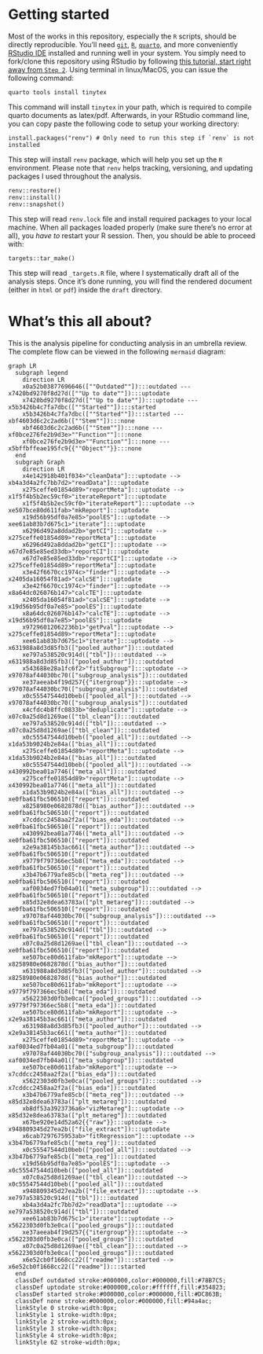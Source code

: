 
# Getting started

Most of the works in this repository, especially the `R` scripts, should
be directly reproducible. You’ll need
[`git`](https://git-scm.com/downloads),
[`R`](https://www.r-project.org/),
[`quarto`](https://quarto.org/docs/download/), and more conveniently
[RStudio IDE](https://posit.co/downloads/) installed and running well in
your system. You simply need to fork/clone this repository using RStudio
by following [this tutorial, start right away from
`Step 2`](https://book.cds101.com/using-rstudio-server-to-clone-a-github-repo-as-a-new-project.html#step---2).
Using terminal in linux/MacOS, you can issue the following command:

    quarto tools install tinytex

This command will install `tinytex` in your path, which is required to
compile quarto documents as latex/pdf. Afterwards, in your RStudio
command line, you can copy paste the following code to setup your
working directory:

    install.packages("renv") # Only need to run this step if `renv` is not installed

This step will install `renv` package, which will help you set up the
`R` environment. Please note that `renv` helps tracking, versioning, and
updating packages I used throughout the analysis.

    renv::restore()
    renv::install()
    renv::snapshot()

This step will read `renv.lock` file and install required packages to
your local machine. When all packages loaded properly (make sure there’s
no error at all), you *have to* restart your R session. Then, you should
be able to proceed with:

    targets::tar_make()

This step will read `_targets.R` file, where I systematically draft all
of the analysis steps. Once it’s done running, you will find the
rendered document (either in `html` or `pdf`) inside the `draft`
directory.

# What’s this all about?

This is the analysis pipeline for conducting analysis in an umbrella
review. The complete flow can be viewed in the following `mermaid`
diagram:

``` mermaid
graph LR
  subgraph legend
    direction LR
    x0a52b03877696646([""Outdated""]):::outdated --- x7420bd9270f8d27d([""Up to date""]):::uptodate
    x7420bd9270f8d27d([""Up to date""]):::uptodate --- x5b3426b4c7fa7dbc([""Started""]):::started
    x5b3426b4c7fa7dbc([""Started""]):::started --- xbf4603d6c2c2ad6b([""Stem""]):::none
    xbf4603d6c2c2ad6b([""Stem""]):::none --- xf0bce276fe2b9d3e>""Function""]:::none
    xf0bce276fe2b9d3e>""Function""]:::none --- x5bffbffeae195fc9{{""Object""}}:::none
  end
  subgraph Graph
    direction LR
    x4e142918b401f034>"cleanData"]:::uptodate --> xb4a3d4a2fc7bb7d2>"readData"]:::uptodate
    x275ceffe01854d89>"reportMeta"]:::uptodate --> x1f5f4b5b2ec59cf0>"iterateReport"]:::uptodate
    x1f5f4b5b2ec59cf0>"iterateReport"]:::uptodate --> xe507bce80d611fab>"mkReport"]:::uptodate
    x19d56b95df0a7e85>"poolES"]:::uptodate --> xee61ab83b7d675c1>"iterate"]:::uptodate
    x6296d492a8ddad2b>"getCI"]:::uptodate --> x275ceffe01854d89>"reportMeta"]:::uptodate
    x6296d492a8ddad2b>"getCI"]:::uptodate --> x67d7e85e85ed33db>"reportCI"]:::uptodate
    x67d7e85e85ed33db>"reportCI"]:::uptodate --> x275ceffe01854d89>"reportMeta"]:::uptodate
    x3e42f6670cc1974c>"finder"]:::uptodate --> x2405da16054f81ad>"calcSE"]:::uptodate
    x3e42f6670cc1974c>"finder"]:::uptodate --> x8a64dc026076b147>"calcTE"]:::uptodate
    x2405da16054f81ad>"calcSE"]:::uptodate --> x19d56b95df0a7e85>"poolES"]:::uptodate
    x8a64dc026076b147>"calcTE"]:::uptodate --> x19d56b95df0a7e85>"poolES"]:::uptodate
    x97296012062236b1>"getPval"]:::uptodate --> x275ceffe01854d89>"reportMeta"]:::uptodate
    xee61ab83b7d675c1>"iterate"]:::uptodate --> x631988a8d3d85fb3(["pooled_author"]):::outdated
    xe797a538520c914d(["tbl"]):::outdated --> x631988a8d3d85fb3(["pooled_author"]):::outdated
    x543688e28a1fc6f2>"fitSubgroup"]:::uptodate --> x97078af44030bc70(["subgroup_analysis"]):::outdated
    xe37aeeab4f19d257{{"itergroup"}}:::uptodate --> x97078af44030bc70(["subgroup_analysis"]):::outdated
    x0c55547544d10beb(["pooled_all"]):::outdated --> x97078af44030bc70(["subgroup_analysis"]):::outdated
    x4cfdc4b8ffc0833b>"deduplicate"]:::uptodate --> x07c0a25d8d1269ae(["tbl_clean"]):::outdated
    xe797a538520c914d(["tbl"]):::outdated --> x07c0a25d8d1269ae(["tbl_clean"]):::outdated
    x0c55547544d10beb(["pooled_all"]):::outdated --> x1da53b9024b2e84a(["bias_all"]):::outdated
    x275ceffe01854d89>"reportMeta"]:::uptodate --> x1da53b9024b2e84a(["bias_all"]):::outdated
    x0c55547544d10beb(["pooled_all"]):::outdated --> x430992bea01a7746(["meta_all"]):::outdated
    x275ceffe01854d89>"reportMeta"]:::uptodate --> x430992bea01a7746(["meta_all"]):::outdated
    x1da53b9024b2e84a(["bias_all"]):::outdated --> xe0fba61fbc506510(["report"]):::outdated
    x8258980e0682878d(["bias_author"]):::outdated --> xe0fba61fbc506510(["report"]):::outdated
    x7cddcc2458aa2f2a(["bias_eda"]):::outdated --> xe0fba61fbc506510(["report"]):::outdated
    x430992bea01a7746(["meta_all"]):::outdated --> xe0fba61fbc506510(["report"]):::outdated
    x2e9a38145b3ac661(["meta_author"]):::outdated --> xe0fba61fbc506510(["report"]):::outdated
    x9779f797366ec5b8(["meta_eda"]):::outdated --> xe0fba61fbc506510(["report"]):::outdated
    x3b47b6779afe85cb(["meta_reg"]):::outdated --> xe0fba61fbc506510(["report"]):::outdated
    xaf0034ed7fb04a01(["meta_subgroup"]):::outdated --> xe0fba61fbc506510(["report"]):::outdated
    x85d32e8dea63783a(["plt_metareg"]):::outdated --> xe0fba61fbc506510(["report"]):::outdated
    x97078af44030bc70(["subgroup_analysis"]):::outdated --> xe0fba61fbc506510(["report"]):::outdated
    xe797a538520c914d(["tbl"]):::outdated --> xe0fba61fbc506510(["report"]):::outdated
    x07c0a25d8d1269ae(["tbl_clean"]):::outdated --> xe0fba61fbc506510(["report"]):::outdated
    xe507bce80d611fab>"mkReport"]:::uptodate --> x8258980e0682878d(["bias_author"]):::outdated
    x631988a8d3d85fb3(["pooled_author"]):::outdated --> x8258980e0682878d(["bias_author"]):::outdated
    xe507bce80d611fab>"mkReport"]:::uptodate --> x9779f797366ec5b8(["meta_eda"]):::outdated
    x5622303d0fb3e0ca(["pooled_groups"]):::outdated --> x9779f797366ec5b8(["meta_eda"]):::outdated
    xe507bce80d611fab>"mkReport"]:::uptodate --> x2e9a38145b3ac661(["meta_author"]):::outdated
    x631988a8d3d85fb3(["pooled_author"]):::outdated --> x2e9a38145b3ac661(["meta_author"]):::outdated
    x275ceffe01854d89>"reportMeta"]:::uptodate --> xaf0034ed7fb04a01(["meta_subgroup"]):::outdated
    x97078af44030bc70(["subgroup_analysis"]):::outdated --> xaf0034ed7fb04a01(["meta_subgroup"]):::outdated
    xe507bce80d611fab>"mkReport"]:::uptodate --> x7cddcc2458aa2f2a(["bias_eda"]):::outdated
    x5622303d0fb3e0ca(["pooled_groups"]):::outdated --> x7cddcc2458aa2f2a(["bias_eda"]):::outdated
    x3b47b6779afe85cb(["meta_reg"]):::outdated --> x85d32e8dea63783a(["plt_metareg"]):::outdated
    xb8df53a3923736a6>"vizMetareg"]:::uptodate --> x85d32e8dea63783a(["plt_metareg"]):::outdated
    x67be920e14d52a62{{"raw"}}:::uptodate --> x948809345d27ea2b(["file_extract"]):::uptodate
    x6cab7297675953ab>"fitRegression"]:::uptodate --> x3b47b6779afe85cb(["meta_reg"]):::outdated
    x0c55547544d10beb(["pooled_all"]):::outdated --> x3b47b6779afe85cb(["meta_reg"]):::outdated
    x19d56b95df0a7e85>"poolES"]:::uptodate --> x0c55547544d10beb(["pooled_all"]):::outdated
    x07c0a25d8d1269ae(["tbl_clean"]):::outdated --> x0c55547544d10beb(["pooled_all"]):::outdated
    x948809345d27ea2b(["file_extract"]):::uptodate --> xe797a538520c914d(["tbl"]):::outdated
    xb4a3d4a2fc7bb7d2>"readData"]:::uptodate --> xe797a538520c914d(["tbl"]):::outdated
    xee61ab83b7d675c1>"iterate"]:::uptodate --> x5622303d0fb3e0ca(["pooled_groups"]):::outdated
    xe37aeeab4f19d257{{"itergroup"}}:::uptodate --> x5622303d0fb3e0ca(["pooled_groups"]):::outdated
    x07c0a25d8d1269ae(["tbl_clean"]):::outdated --> x5622303d0fb3e0ca(["pooled_groups"]):::outdated
    x6e52cb0f1668cc22(["readme"]):::started --> x6e52cb0f1668cc22(["readme"]):::started
  end
  classDef outdated stroke:#000000,color:#000000,fill:#78B7C5;
  classDef uptodate stroke:#000000,color:#ffffff,fill:#354823;
  classDef started stroke:#000000,color:#000000,fill:#DC863B;
  classDef none stroke:#000000,color:#000000,fill:#94a4ac;
  linkStyle 0 stroke-width:0px;
  linkStyle 1 stroke-width:0px;
  linkStyle 2 stroke-width:0px;
  linkStyle 3 stroke-width:0px;
  linkStyle 4 stroke-width:0px;
  linkStyle 62 stroke-width:0px;
```
